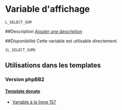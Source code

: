# Variable d'affichage
```
L_SELECT_SUM
```


##Description
[*Ajouter une description*](https://fa-tvars.appspot.com/var/L_SELECT_SUM)

##Disponibilité
Cette variable est utilisable directement.

```html
{L_SELECT_SUM}
```

## Utilisations dans les templates

### Version phpBB2

#### [Template donate](subsilver/donate.md#readme)
* [Variable &agrave; la ligne 157](../subsilver/donate.tpl#L157)
